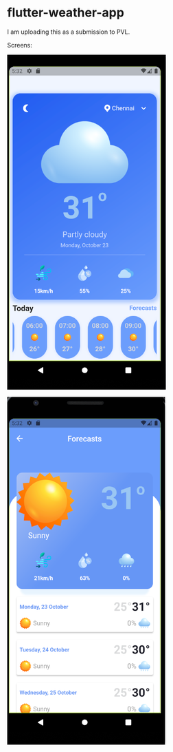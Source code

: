 # flutter-weather-app
I am uploading this as a submission to PVL.

Screens:

![Alt text](/screenshots/image1.png?raw=true "HomeScreen")


![Alt text](/screenshots/image2.png?raw=true "Details")

